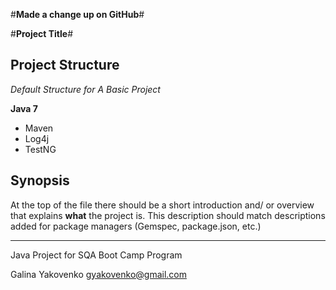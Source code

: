 #**Made a change up on GitHub**#

#**Project Title**#

## Project Structure

*Default Structure for A Basic Project*

**Java 7**

* Maven
* Log4j
* TestNG

## Synopsis

At the top of the file there should be a short introduction and/ or overview that explains **what** the project is. This description should match descriptions added for package managers (Gemspec, package.json, etc.)

---

Java Project for SQA Boot Camp Program

Galina Yakovenko <gyakovenko@gmail.com>

